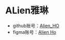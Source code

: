 # ALien雅琳
- github账号：[Alien_HO](https://github.com/AlienHO)
- figma账号：[Alien Ho](https://www.figma.com/@alienho)